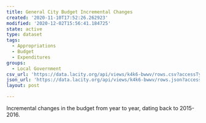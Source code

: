 ```yaml
---
title: General City Budget Incremental Changes
created: '2020-11-10T17:52:26.262923'
modified: '2020-12-02T15:56:41.184725'
state: active
type: dataset
tags:
  - Appropriations
  - Budget
  - Expenditures
groups:
  - Local Government
csv_url: 'https://data.lacity.org/api/views/k4k6-bwwv/rows.csv?accessType=DOWNLOAD'
json_url: 'https://data.lacity.org/api/views/k4k6-bwwv/rows.json?accessType=DOWNLOAD'
layout: post

---
```

Incremental changes in the budget from year to year, dating back to 2015-2016.
